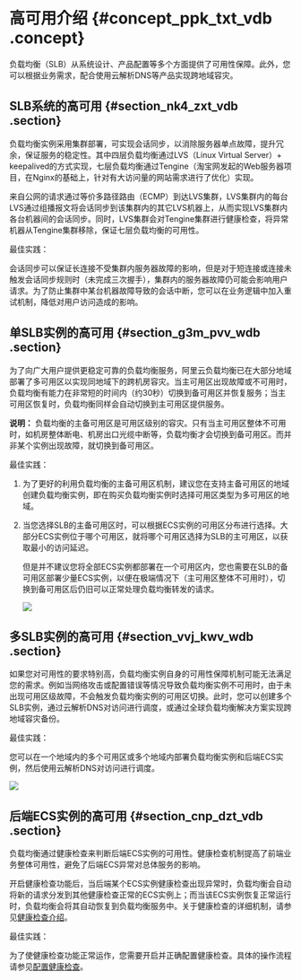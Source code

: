 # 高可用介绍 {#concept_ppk_txt_vdb .concept}

负载均衡（SLB）从系统设计、产品配置等多个方面提供了可用性保障。此外，您可以根据业务需求，配合使用云解析DNS等产品实现跨地域容灾。

## SLB系统的高可用 {#section_nk4_zxt_vdb .section}

负载均衡实例采用集群部署，可实现会话同步，以消除服务器单点故障，提升冗余，保证服务的稳定性。其中四层负载均衡通过LVS（Linux Virtual Server）+ keepalived的方式实现，七层负载均衡通过Tengine（淘宝网发起的Web服务器项目，在Nginx的基础上，针对有大访问量的网站需求进行了优化）实现。

来自公网的请求通过等价多路径路由（ECMP）到达LVS集群，LVS集群内的每台LVS通过组播报文将会话同步到该集群内的其它LVS机器上，从而实现LVS集群内各台机器间的会话同步。同时，LVS集群会对Tengine集群进行健康检查，将异常机器从Tengine集群移除，保证七层负载均衡的可用性。

最佳实践：

会话同步可以保证长连接不受集群内服务器故障的影响，但是对于短连接或连接未触发会话同步规则时（未完成三次握手），集群内的服务器故障仍可能会影响用户请求。为了防止集群中某台机器故障导致的会话中断，您可以在业务逻辑中加入重试机制，降低对用户访问造成的影响。

## 单SLB实例的高可用 {#section_g3m_pvv_wdb .section}

为了向广大用户提供更稳定可靠的负载均衡服务，阿里云负载均衡已在大部分地域部署了多可用区以实现同地域下的跨机房容灾。当主可用区出现故障或不可用时，负载均衡有能力在非常短的时间内（约30秒）切换到备可用区并恢复服务；当主可用区恢复时，负载均衡同样会自动切换到主可用区提供服务。

**说明：** 负载均衡的主备可用区是可用区级别的容灾。只有当主可用区整体不可用时，如机房整体断电、机房出口光缆中断等，负载均衡才会切换到备可用区。而并非某个实例出现故障，就切换到备可用区。

最佳实践：

1.  为了更好的利用负载均衡的主备可用区机制，建议您在支持主备可用区的地域创建负载均衡实例，即在购买负载均衡实例时选择可用区类型为多可用区的地域。
2.  当您选择SLB的主备可用区时，可以根据ECS实例的可用区分布进行选择。大部分ECS实例位于哪个可用区，就将哪个可用区选择为SLB的主可用区，以获取最小的访问延迟。

    但是并不建议您将全部ECS实例都部署在一个可用区内，您也需要在SLB的备可用区部署少量ECS实例，以便在极端情况下（主可用区整体不可用时），切换到备可用区后仍旧可以正常处理负载均衡转发的请求。

    ![](http://static-aliyun-doc.oss-cn-hangzhou.aliyuncs.com/assets/img/4169/15447575093121_zh-CN.png)


## 多SLB实例的高可用 {#section_vvj_kwv_wdb .section}

如果您对可用性的要求特别高，负载均衡实例自身的可用性保障机制可能无法满足您的需求。例如当网络攻击或配置错误等情况导致负载均衡实例不可用时，由于未出现可用区级故障，不会触发负载均衡实例的可用区切换。此时，您可以创建多个SLB实例，通过云解析DNS对访问进行调度，或通过全球负载均衡解决方案实现跨地域容灾备份。

最佳实践：

您可以在一个地域内的多个可用区或多个地域内部署负载均衡实例和后端ECS实例，然后使用云解析DNS对访问进行调度。

![](http://static-aliyun-doc.oss-cn-hangzhou.aliyuncs.com/assets/img/4169/15447575093121_zh-CN.png)

## 后端ECS实例的高可用 {#section_cnp_dzt_vdb .section}

负载均衡通过健康检查来判断后端ECS实例的可用性。健康检查机制提高了前端业务整体可用性，避免了后端ECS异常对总体服务的影响。

开启健康检查功能后，当后端某个ECS实例健康检查出现异常时，负载均衡会自动将新的请求分发到其他健康检查正常的ECS实例上；而当该ECS实例恢复正常运行时，负载均衡会将其自动恢复到负载均衡服务中。关于健康检查的详细机制，请参见[健康检查介绍](../intl.zh-CN/用户指南/健康检查/健康检查介绍.md#)。

最佳实践：

为了使健康检查功能正常运作，您需要开启并正确配置健康检查。具体的操作流程请参见[配置健康检查](../intl.zh-CN/用户指南/健康检查/配置健康检查.md#)。

